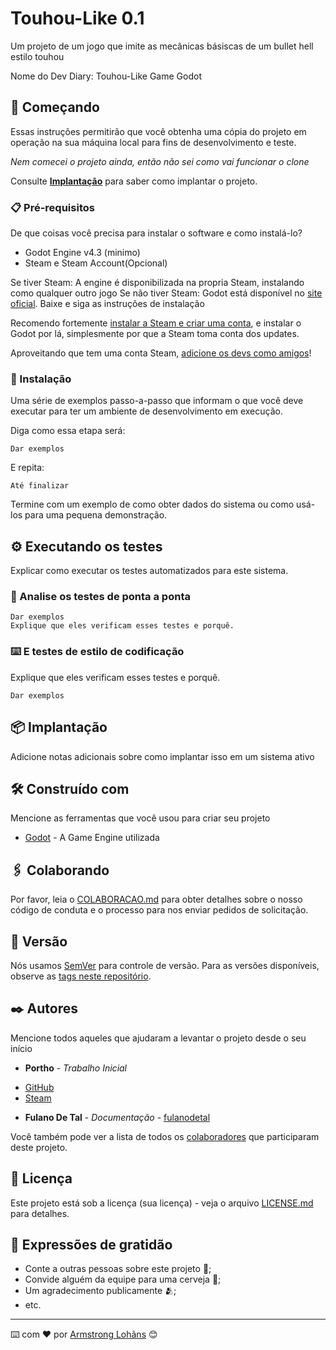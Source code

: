 # Touhou-Like 0.1

Um projeto de um jogo que imite as mecânicas básiscas de um bullet hell estilo touhou

Nome do Dev Diary: Touhou-Like Game Godot

## 🚀 Começando

Essas instruções permitirão que você obtenha uma cópia do projeto em operação na sua máquina local para fins de desenvolvimento e teste.

_Nem comecei o projeto ainda, então não sei como vai funcionar o clone_

Consulte **[Implantação](#-implanta%C3%A7%C3%A3o)** para saber como implantar o projeto.

### 📋 Pré-requisitos

De que coisas você precisa para instalar o software e como instalá-lo?

- Godot Engine v4.3 (minimo)
- Steam e Steam Account(Opcional)

Se tiver Steam:
	A engine é disponibilizada na propria Steam, instalando como qualquer outro jogo
Se não tiver Steam:
	Godot está disponível no [site oficial](https://godotengine.org/). Baixe e siga as instruções de instalação
	
Recomendo fortemente [instalar a Steam e criar uma conta](https://store.steampowered.com/about/), e instalar o Godot por lá, simplesmente por que a Steam toma conta dos updates. 

Aproveitando que tem uma conta Steam, [adicione os devs como amigos](#%EF%B8%8F-autores)!


### 🔧 Instalação

Uma série de exemplos passo-a-passo que informam o que você deve executar para ter um ambiente de desenvolvimento em execução.

Diga como essa etapa será:

```
Dar exemplos
```

E repita:

```
Até finalizar
```

Termine com um exemplo de como obter dados do sistema ou como usá-los para uma pequena demonstração.

## ⚙️ Executando os testes

Explicar como executar os testes automatizados para este sistema.

### 🔩 Analise os testes de ponta a ponta


```
Dar exemplos
Explique que eles verificam esses testes e porquê.
```

### ⌨️ E testes de estilo de codificação

Explique que eles verificam esses testes e porquê.

```
Dar exemplos
```

## 📦 Implantação

Adicione notas adicionais sobre como implantar isso em um sistema ativo

## 🛠️ Construído com

Mencione as ferramentas que você usou para criar seu projeto

* [Godot](https://store.steampowered.com/app/404790/Godot_Engine/) - A Game Engine utilizada

## 🖇️ Colaborando

Por favor, leia o [COLABORACAO.md](https://gist.github.com/usuario/linkParaInfoSobreContribuicoes) para obter detalhes sobre o nosso código de conduta e o processo para nos enviar pedidos de solicitação.

## 📌 Versão

Nós usamos [SemVer](http://semver.org/) para controle de versão. Para as versões disponíveis, observe as [tags neste repositório](https://github.com/suas/tags/do/projeto). 

## ✒️ Autores

Mencione todos aqueles que ajudaram a levantar o projeto desde o seu início

* **Portho** - *Trabalho Inicial*
- [GitHub](https://github.com/PorthoGamesBR)
- [Steam](https://steamcommunity.com/id/porthogamesbr/)
* **Fulano De Tal** - *Documentação* - [fulanodetal](https://github.com/linkParaPerfil)

Você também pode ver a lista de todos os [colaboradores](https://github.com/usuario/projeto/colaboradores) que participaram deste projeto.

## 📄 Licença

Este projeto está sob a licença (sua licença) - veja o arquivo [LICENSE.md](https://github.com/usuario/projeto/licenca) para detalhes.

## 🎁 Expressões de gratidão

* Conte a outras pessoas sobre este projeto 📢;
* Convide alguém da equipe para uma cerveja 🍺;
* Um agradecimento publicamente 🫂;
* etc.


---
⌨️ com ❤️ por [Armstrong Lohãns](https://gist.github.com/lohhans) 😊
